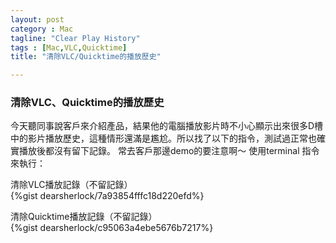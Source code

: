 ```yaml
---
layout: post
category : Mac
tagline: "Clear Play History"
tags : [Mac,VLC,Quicktime]
title: "清除VLC/Quicktime的播放歷史"

---
```

### 清除VLC、Quicktime的播放歷史  

今天聽同事說客戶來介紹產品，結果他的電腦播放影片時不小心顯示出來很多D槽中的影片播放歷史，這種情形還滿是尷尬。所以找了以下的指令，測試過正常也確實播放後都沒有留下記錄。
常去客戶那邊demo的要注意啊～
使用terminal 指令來執行：

清除VLC播放記錄（不留記錄）  
{%gist dearsherlock/7a93854fffc18d220efd%}

清除Quicktime播放記錄（不留記錄）  
{%gist dearsherlock/c95063a4ebe5676b7217%}

